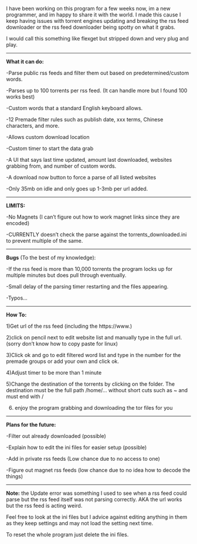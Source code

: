 I have been working on this program for a few weeks now, im a new programmer, and im happy to share it with the world. I made this cause I keep having issues with torrent engines updating and breaking the rss feed downloader or the rss feed downloader being spotty on what it grabs.

I would call this something like flexget but stripped down and very plug and play.

--------------------------------------------------------------------------------------------------------------------------------------------

<strong>What it can do:</strong>

\-Parse public rss feeds and filter them out based on predetermined/custom words.

\-Parses up to 100 torrents per rss feed. (It can handle more but I found 100 works best)

\-Custom words that a standard English keyboard allows.

\-12 Premade filter rules such as publish date, xxx terms, Chinese characters, and more.

\-Allows custom download location 

\-Custom timer to start the data grab

\-A UI that says last time updated, amount last downloaded, websites grabbing from, and number of custom words.

\-A download now button to force a parse of all listed websites

\-Only 35mb on idle and only goes up 1-3mb per url added.

--------------------------------------------------------------------------------------------------------------------------------------------

<strong>LIMITS:</strong>

\-No Magnets (I can’t figure out how to work magnet links since they are encoded)

\-CURRENTLY doesn’t check the parse against the torrents\_downloaded.ini to prevent multiple of the same.

--------------------------------------------------------------------------------------------------------------------------------------------

<strong>Bugs</strong> (To the best of my knowledge):

\-If the rss feed is more than 10,000 torrents the program locks up for multiple minutes but does pull through eventually.

\-Small delay of the parsing timer restarting and the files appearing.

\-Typos… 

--------------------------------------------------------------------------------------------------------------------------------------------

<strong>How To:</strong>

1)Get url of the rss feed (including the https://www.)

2)click on pencil next to edit website list and manually type in the full url. (sorry don’t know how to copy paste for linux)

3)Click ok and go to edit filtered word list and type in the number for the premade groups or add your own and click ok.

4)Adjust timer to be more than 1 minute

5)Change the destination of the torrents by clicking on the folder. The destination must be the full path /home/… without short cuts such as ~ and must end with /

6) enjoy the program grabbing and downloading the tor files for you


--------------------------------------------------------------------------------------------------------------------------------------------

<strong>Plans for the future:</strong>

\-Filter out already downloaded (possible)

\-Explain how to edit the ini files for easier setup (possible)

\-Add in private rss feeds (Low chance due to no access to one)

\-Figure out magnet rss feeds (low chance due to no idea how to decode the things)

--------------------------------------------------------------------------------------------------------------------------------------------

<strong>Note:</strong> the Update error was something I used to see when a rss feed could parse but the rss feed itself was not parsing correctly. AKA the url works but the rss feed is acting weird.

Feel free to look at the ini files but I advice against editing anything in them as they keep settings and may not load the setting next time.



To reset the whole program just delete the ini files.
